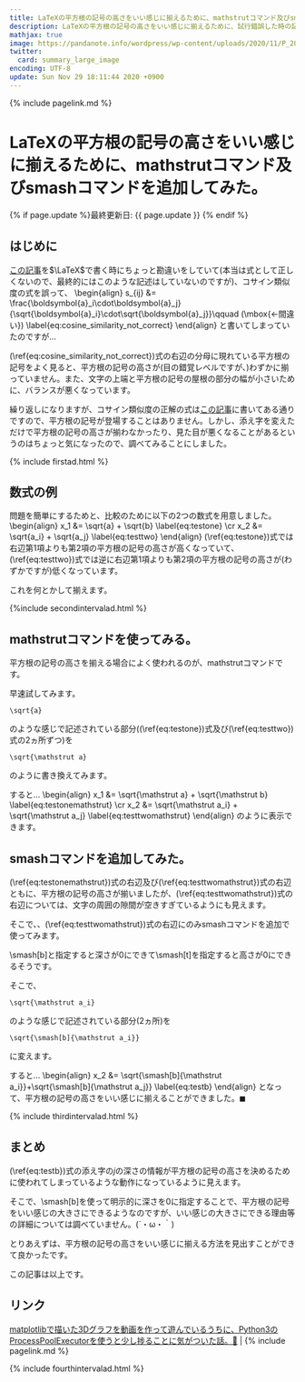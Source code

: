 ```yaml
---
title: LaTeXの平方根の記号の高さをいい感じに揃えるために、mathstrutコマンド及びsmashコマンドを追加してみた。 - panda大学習帳外伝
description: LaTeXの平方根の記号の高さをいい感じに揃えるために、試行錯誤した時の記録です。
mathjax: true
image: https://pandanote.info/wordpress/wp-content/uploads/2020/11/P_20201126_202654_vHDR_On_HP-scaled.jpg
twitter: 
  card: summary_large_image
encoding: UTF-8
update: Sun Nov 29 18:11:44 2020 +0900
---
```

{% include pagelink.md %}
# LaTeXの平方根の記号の高さをいい感じに揃えるために、mathstrutコマンド及びsmashコマンドを追加してみた。
{% if page.update %}最終更新日: {{ page.update }} {% endif %}
## はじめに
[この記事](https://pandanote.info/?p=6970)を$\LaTeX$で書く時にちょっと勘違いをしていて(本当は式として正しくないので、最終的にはこのような記述はしていないのですが)、コサイン類似度の式を誤って、
\begin{align}
s_{ij} &= \frac{\boldsymbol{a}_i\cdot\boldsymbol{a}_j}{\sqrt{\boldsymbol{a}_i}\cdot\sqrt{\boldsymbol{a}_j}}\qquad (\mbox{←間違い}) \label{eq:cosine_similarity_not_correct}
\end{align}
と書いてしまっていたのですが…

(\ref{eq:cosine_similarity_not_correct})式の右辺の分母に現れている平方根の記号をよく見ると、平方根の記号の高さが(目の錯覚レベルですが、)わずかに揃っていません。また、文字の上端と平方根の記号の屋根の部分の幅が小さいために、バランスが悪くなっています。

繰り返しになりますが、コサイン類似度の正解の式は[この記事](https://pandanote.info/?p=6970)に書いてある通りですので、平方根の記号が登場することはありません。しかし、添え字を変えただけで平方根の記号の高さが揃わなかったり、見た目が悪くなることがあるというのはちょっと気になったので、調べてみることにしました。

{% include firstad.html %}

## 数式の例
問題を簡単にするためと、比較のために以下の2つの数式を用意しました。
\begin{align}
x_1 &= \sqrt{a} + \sqrt{b} \label{eq:testone} \cr
x_2 &= \sqrt{a_i} + \sqrt{a_j} \label{eq:testtwo}
\end{align}
(\ref{eq:testone})式では右辺第1項よりも第2項の平方根の記号の高さが高くなっていて、(\ref{eq:testtwo})式では逆に右辺第1項よりも第2項の平方根の記号の高さが(わずかですが)低くなっています。

これを何とかして揃えます。

{%include secondintervalad.html %}

## mathstrutコマンドを使ってみる。
平方根の記号の高さを揃える場合によく使われるのが、mathstrutコマンドです。

早速試してみます。

```
\sqrt{a}
```

のような感じで記述されている部分((\ref{eq:testone})式及び(\ref{eq:testtwo})式の2ヵ所ずつ)を

```
\sqrt{\mathstrut a}
```

のように書き換えてみます。

すると…
\begin{align}
x_1 &= \sqrt{\mathstrut a} + \sqrt{\mathstrut b} \label{eq:testonemathstrut} \cr
x_2 &= \sqrt{\mathstrut a_i} + \sqrt{\mathstrut a_j} \label{eq:testtwomathstrut}
\end{align}
のように表示できます。
## smashコマンドを追加してみた。
(\ref{eq:testonemathstrut})式の右辺及び(\ref{eq:testtwomathstrut})式の右辺ともに、平方根の記号の高さが揃いましたが、(\ref{eq:testtwomathstrut})式の右辺については、文字の周囲の隙間が空きすぎているようにも見えます。

そこで、、(\ref{eq:testtwomathstrut})式の右辺にのみsmashコマンドを追加で使ってみます。

\\smash[b]と指定すると深さが0にできて\\smash[t]を指定すると高さが0にできるそうです。

そこで、

```
\sqrt{\mathstrut a_i}
```

のような感じで記述されている部分(2ヵ所)を

```
\sqrt{\smash[b]{\mathstrut a_i}}
```

に変えます。

すると…
\begin{align}
x_2 &= \sqrt{\smash[b]{\mathstrut a_i}}+\sqrt{\smash[b]{\mathstrut a_j}} \label{eq:testb}
\end{align}
となって、平方根の記号の高さをいい感じに揃えることができました。$\blacksquare$

{% include thirdintervalad.html %}

## まとめ
(\ref{eq:testb})式の添え字の$j$の深さの情報が平方根の記号の高さを決めるために使われてしまっているような動作になっているように見えます。

そこで、\\smash[b]を使って明示的に深さを0に指定することで、平方根の記号をいい感じの大きさにできるようなのですが、いい感じの大きさにできる理由等の詳細については調べていません。(´・ω・｀)

とりあえずは、平方根の記号の高さをいい感じに揃える方法を見出すことができて良かったです。

この記事は以上です。
## リンク
[matplotlibで描いた3Dグラフを動画を作って遊んでいるうちに、Python3のProcessPoolExecutorを使うと少し捗ることに気がついた話。🎥](https://pandanote.info/?p=6970) \| {% include pagelink.md %}

{% include fourthintervalad.html %}
